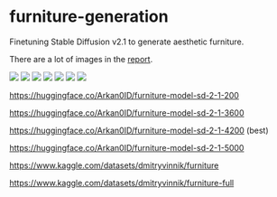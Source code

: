 # furniture-generation
Finetuning Stable Diffusion v2.1 to generate aesthetic furniture.

There are a lot of images in the [report](answers.pdf).

![](variations/source_1.png)
![](variations/instruct_1_3.png)
![](variations/source_2.png)
![](variations/unclip_2_1.jpg)
![](variations/unclip_instruct_2_3.png)
![](variations/unclip_2_2.jpg)
![](variations/unclip_instruct_2_4.png)

https://huggingface.co/Arkan0ID/furniture-model-sd-2-1-200

https://huggingface.co/Arkan0ID/furniture-model-sd-2-1-3600

https://huggingface.co/Arkan0ID/furniture-model-sd-2-1-4200 (best)

https://huggingface.co/Arkan0ID/furniture-model-sd-2-1-5000

https://www.kaggle.com/datasets/dmitryvinnik/furniture

https://www.kaggle.com/datasets/dmitryvinnik/furniture-full
